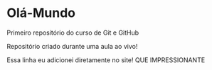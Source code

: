 # Olá-Mundo
Primeiro repositório do curso de Git e GitHub

Repositório criado durante uma aula ao vivo!

Essa linha eu adicionei diretamente no site! QUE IMPRESSIONANTE
